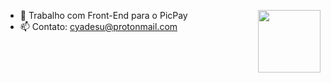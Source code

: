 

- 🔭 Trabalho com Front-End para o PicPay <img align="right" width="100" height="100" src="https://media.discordapp.net/attachments/879105472962117695/879105643527684196/logo-picpay-256.png">
- 📫 Contato: cyadesu@protonmail.com


 
  
